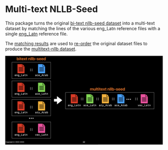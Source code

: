 # Multi-text NLLB-Seed
This package turns the original [bi-text nllb-seed dataset](https://github.com/facebookresearch/flores/blob/main/nllb_seed/README.md) into a multi-text dataset by matching the lines of the various eng_Latn reference files with a single [eng_Latn](data/Multitext-NLLB-Seed/eng_Latn) reference file.

The [matching results](data/Multitext-NLLB-Seed/order_files) are used to [re-order](data/Multitext-NLLB-Seed/re_ordered) the original dataset files to produce the [multitext-nllb dataset](data/Multitext-NLLB-Seed/multitext/).

<img src="img/multitext-alignment.jpg" />

